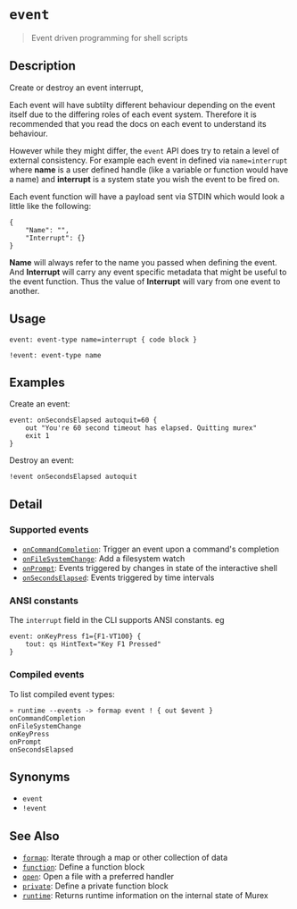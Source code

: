 # `event`

> Event driven programming for shell scripts

## Description

Create or destroy an event interrupt,

Each event will have subtilty different behaviour depending on the event itself
due to the differing roles of each event system. Therefore it is recommended
that you read the docs on each event to understand its behaviour.

However while they might differ, the `event` API does try to retain a level of
external consistency. For example each event in defined via `name=interrupt`
where **name** is a user defined handle (like a variable or function would have
a name) and **interrupt** is a system state you wish the event to be fired on.

Each event function will have a payload sent via STDIN which would look a
little like the following:

    {
        "Name": "",
        "Interrupt": {}
    }

**Name** will always refer to the name you passed when defining the event. And
**Interrupt** will carry any event specific metadata that might be useful to
the event function. Thus the value of **Interrupt** will vary from one event to
another.

## Usage

    event: event-type name=interrupt { code block }

    !event: event-type name

## Examples

Create an event:

    event: onSecondsElapsed autoquit=60 {
        out "You're 60 second timeout has elapsed. Quitting murex"
        exit 1
    }

Destroy an event:

    !event onSecondsElapsed autoquit

## Detail

### Supported events

- [`onCommandCompletion`](/events/oncommandcompletion.md):
  Trigger an event upon a command's completion
- [`onFileSystemChange`](/events/onfilesystemchange.md):
  Add a filesystem watch
- [`onPrompt`](/events/onprompt.md):
  Events triggered by changes in state of the interactive shell
- [`onSecondsElapsed`](/events/onsecondselapsed.md):
  Events triggered by time intervals

### ANSI constants

The `interrupt` field in the CLI supports ANSI constants. eg

    event: onKeyPress f1={F1-VT100} {
        tout: qs HintText="Key F1 Pressed"
    }

### Compiled events

To list compiled event types:

    » runtime --events -> formap event ! { out $event }
    onCommandCompletion
    onFileSystemChange
    onKeyPress
    onPrompt
    onSecondsElapsed

## Synonyms

- `event`
- `!event`

## See Also

- [`formap`](./formap.md):
  Iterate through a map or other collection of data
- [`function`](./function.md):
  Define a function block
- [`open`](./open.md):
  Open a file with a preferred handler
- [`private`](./private.md):
  Define a private function block
- [`runtime`](./runtime.md):
  Returns runtime information on the internal state of Murex
